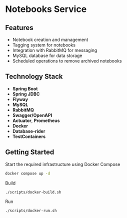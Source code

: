 # Notebooks Service

## Features
- Notebook creation and management
- Tagging system for notebooks
- Integration with RabbitMQ for messaging
- MySQL database for data storage
- Scheduled operations to remove archived notebooks

## Technology Stack
- **Spring Boot**
- **Spring JDBC**
- **Flyway**
- **MySQL**
- **RabbitMQ**
- **Swagger/OpenAPI**
- **Actuator**, **Prometheus**
- **Docker**
- **Database-rider**
- **TestContainers**

## Getting Started
Start the required infrastructure using Docker Compose
``` bash
docker compose up -d
```
Build
``` bash
./scripts/docker-build.sh
```

Run
``` bash
./scripts/docker-run.sh
```